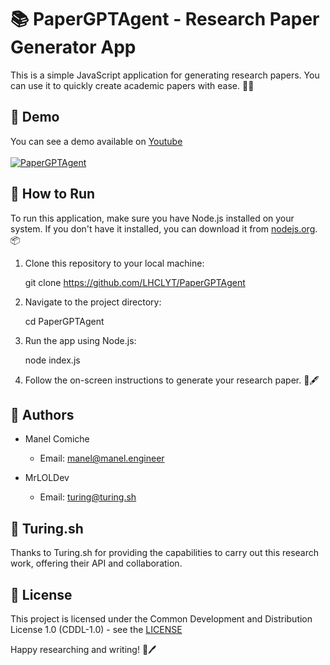# 📚 PaperGPTAgent - Research Paper Generator App

This is a simple JavaScript application for generating research papers. You can use it to quickly create academic papers with ease. 📝✨

## 🎥 Demo
You can see a demo available on [Youtube](https://www.youtube.com/watch?v=K--Hce9_fts)
<br>
<br>
<a title="PaperGPTAgent" href="https://youtu.be/nLFAZhXpflQ/"><img src="https://i9.ytimg.com/vi_webp/K--Hce9_fts/mqdefault.webp?v=651884f7&sqp=CLyY56gG&rs=AOn4CLAMceVRimLQ0qwrMl7ApZQgOYC5pA" alt="PaperGPTAgent"/></a>

## 🚀 How to Run

To run this application, make sure you have Node.js installed on your system. If you don't have it installed, you can download it from [nodejs.org](https://nodejs.org/). 📦

1. Clone this repository to your local machine:

    git clone https://github.com/LHCLYT/PaperGPTAgent

2. Navigate to the project directory:

    cd PaperGPTAgent

3. Run the app using Node.js:

    node index.js

4. Follow the on-screen instructions to generate your research paper. 📄🖋️

## 👥 Authors
- Manel Comiche
    - Email: [manel@manel.engineer](mailto:hey@manel.engineer)

- MrLOLDev
    - Email: [turing@turing.sh](mailto:turing@turing.sh)

## 🤖 Turing.sh
Thanks to Turing.sh for providing the capabilities to carry out this research work, offering their API and collaboration.

## 📜 License
This project is licensed under the Common Development and Distribution License 1.0 (CDDL-1.0) - see the [LICENSE](LICENSE)

Happy researching and writing! 📃🖊️
